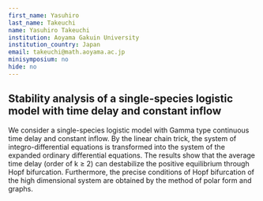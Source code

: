 ```yaml
---
first_name: Yasuhiro
last_name: Takeuchi
name: Yasuhiro Takeuchi
institution: Aoyama Gakuin University
institution_country: Japan
email: takeuchi@math.aoyama.ac.jp
minisymposium: no
hide: no
---
```


## Stability analysis of a single-species logistic model with time delay and constant inflow

We consider a single-species logistic model with Gamma type continuous time delay and constant inflow. By the linear chain trick, the system of integro-differential equations is transformed into the system of the expanded ordinary differential equations. The results show that the average time delay (order of k ≥ 2) can destabilize the positive equilibrium through Hopf bifurcation. Furthermore, the precise conditions of Hopf bifurcation of the high dimensional system are obtained by the method of polar form and graphs.


